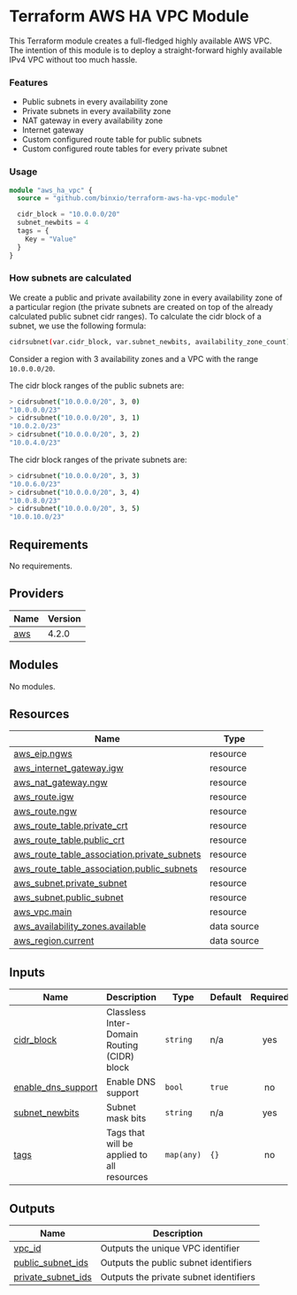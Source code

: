 # Terraform AWS HA VPC Module

This Terraform module creates a full-fledged highly available AWS VPC.
The intention of this module is to deploy a straight-forward highly available IPv4 VPC without too much hassle.

### Features

- Public subnets in every availability zone
- Private subnets in every availability zone
- NAT gateway in every availability zone
- Internet gateway
- Custom configured route table for public subnets
- Custom configured route tables for every private subnet

### Usage

```terraform
module "aws_ha_vpc" {
  source = "github.com/binxio/terraform-aws-ha-vpc-module"

  cidr_block = "10.0.0.0/20"
  subnet_newbits = 4
  tags = {
    Key = "Value"
  }
}
```

### How subnets are calculated

We create a public and private availability zone in every availability zone of a particular region (the private subnets are created on top of the already calculated public subnet cidr ranges). To calculate the cidr block of a subnet, we use the following formula:

```sh
cidrsubnet(var.cidr_block, var.subnet_newbits, availability_zone_count)
```

Consider a region with 3 availability zones and a VPC with the range `10.0.0.0/20`.

The cidr block ranges of the public subnets are:

```sh
> cidrsubnet("10.0.0.0/20", 3, 0)
"10.0.0.0/23"
> cidrsubnet("10.0.0.0/20", 3, 1)
"10.0.2.0/23"
> cidrsubnet("10.0.0.0/20", 3, 2)
"10.0.4.0/23"
```

The cidr block ranges of the private subnets are:

```sh
> cidrsubnet("10.0.0.0/20", 3, 3)
"10.0.6.0/23"
> cidrsubnet("10.0.0.0/20", 3, 4)
"10.0.8.0/23"
> cidrsubnet("10.0.0.0/20", 3, 5)
"10.0.10.0/23"
```

<!-- BEGINNING OF PRE-COMMIT-TERRAFORM DOCS HOOK -->

## Requirements

No requirements.

## Providers

| Name                                             | Version |
| ------------------------------------------------ | ------- |
| <a name="provider_aws"></a> [aws](#provider_aws) | 4.2.0   |

## Modules

No modules.

## Resources

| Name                                                                                                                                               | Type        |
| -------------------------------------------------------------------------------------------------------------------------------------------------- | ----------- |
| [aws_eip.ngws](https://registry.terraform.io/providers/hashicorp/aws/latest/docs/resources/eip)                                                    | resource    |
| [aws_internet_gateway.igw](https://registry.terraform.io/providers/hashicorp/aws/latest/docs/resources/internet_gateway)                           | resource    |
| [aws_nat_gateway.ngw](https://registry.terraform.io/providers/hashicorp/aws/latest/docs/resources/nat_gateway)                                     | resource    |
| [aws_route.igw](https://registry.terraform.io/providers/hashicorp/aws/latest/docs/resources/route)                                                 | resource    |
| [aws_route.ngw](https://registry.terraform.io/providers/hashicorp/aws/latest/docs/resources/route)                                                 | resource    |
| [aws_route_table.private_crt](https://registry.terraform.io/providers/hashicorp/aws/latest/docs/resources/route_table)                             | resource    |
| [aws_route_table.public_crt](https://registry.terraform.io/providers/hashicorp/aws/latest/docs/resources/route_table)                              | resource    |
| [aws_route_table_association.private_subnets](https://registry.terraform.io/providers/hashicorp/aws/latest/docs/resources/route_table_association) | resource    |
| [aws_route_table_association.public_subnets](https://registry.terraform.io/providers/hashicorp/aws/latest/docs/resources/route_table_association)  | resource    |
| [aws_subnet.private_subnet](https://registry.terraform.io/providers/hashicorp/aws/latest/docs/resources/subnet)                                    | resource    |
| [aws_subnet.public_subnet](https://registry.terraform.io/providers/hashicorp/aws/latest/docs/resources/subnet)                                     | resource    |
| [aws_vpc.main](https://registry.terraform.io/providers/hashicorp/aws/latest/docs/resources/vpc)                                                    | resource    |
| [aws_availability_zones.available](https://registry.terraform.io/providers/hashicorp/aws/latest/docs/data-sources/availability_zones)              | data source |
| [aws_region.current](https://registry.terraform.io/providers/hashicorp/aws/latest/docs/data-sources/region)                                        | data source |

## Inputs

| Name                                                                                    | Description                                 | Type       | Default | Required |
| --------------------------------------------------------------------------------------- | ------------------------------------------- | ---------- | ------- | :------: |
| <a name="input_cidr_block"></a> [cidr_block](#input_cidr_block)                         | Classless Inter-Domain Routing (CIDR) block | `string`   | n/a     |   yes    |
| <a name="input_enable_dns_support"></a> [enable_dns_support](#input_enable_dns_support) | Enable DNS support                          | `bool`     | `true`  |    no    |
| <a name="input_subnet_newbits"></a> [subnet_newbits](#input_subnet_newbits)             | Subnet mask bits                            | `string`   | n/a     |   yes    |
| <a name="input_tags"></a> [tags](#input_tags)                                           | Tags that will be applied to all resources  | `map(any)` | `{}`    |    no    |

## Outputs

| Name                                                                                      | Description                            |
| ----------------------------------------------------------------------------------------- | -------------------------------------- |
| <a name="output_vpc_id"></a> [vpc_id](#output_vpc_id)                                     | Outputs the unique VPC identifier      |
| <a name="output_public_subnet_ids"></a> [public_subnet_ids](#output_public_subnet_ids)    | Outputs the public subnet identifiers  |
| <a name="output_private_subnet_ids"></a> [private_subnet_ids](#output_private_subnet_ids) | Outputs the private subnet identifiers |

<!-- END OF PRE-COMMIT-TERRAFORM DOCS HOOK -->

